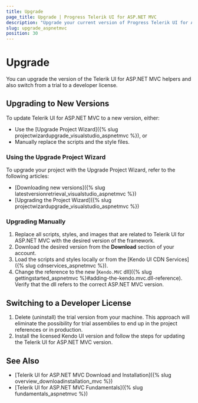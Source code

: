 ```yaml
---
title: Upgrade
page_title: Upgrade | Progress Telerik UI for ASP.NET MVC
description: "Upgrade your current version of Progress Telerik UI for ASP.NET MVC and switch from a trial to a developer license."
slug: upgrade_aspnetmvc
position: 30
---
```


# Upgrade

You can upgrade the version of the Telerik UI for ASP.NET MVC helpers and also switch from a trial to a developer license.

## Upgrading to New Versions

To update Telerik UI for ASP.NET MVC to a new version, either:

* Use the [Upgrade Project Wizard]({% slug projectwizardupgrade_visualstudio_aspnetmvc %}), or
* Manually replace the scripts and the style files.

### Using the Upgrade Project Wizard

To upgrade your project with the Upgrade Project Wizard, refer to the following articles:

* [Downloading new versions]({% slug latestversionretrieval_visualstudio_aspnetmvc %})
* [Upgrading the Project Wizard]({% slug projectwizardupgrade_visualstudio_aspnetmvc %})

### Upgrading Manually

1. Replace all scripts, styles, and images that are related to Telerik UI for ASP.NET MVC with the desired version of the framework.
1. Download the desired version from the **Download** section of your account.
1. Load the scripts and styles locally or from the [Kendo UI CDN Services]({% slug cdnservices_aspnetmvc %}).
1. Change the reference to the new [`Kendo.MVC` dll]({% slug gettingstarted_aspnetmvc %}#adding-the-kendo.mvc.dll-reference). Verify that the dll refers to the correct ASP.NET MVC version.

## Switching to a Developer License

1. Delete (uninstall) the trial version from your machine. This approach will eliminate the possibility for trial assemblies to end up in the project references or in production.
1. Install the licensed Kendo UI version and follow the steps for updating the Telerik UI for ASP.NET MVC version.

## See Also

* [Telerik UI for ASP.NET MVC Download and Installation]({% slug overview_downloadinstallation_mvc %})
* [Telerik UI for ASP.NET MVC Fundamentals]({% slug fundamentals_aspnetmvc %})
